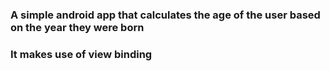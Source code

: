 ### A simple android app that calculates the age of the user  based on the year they were born
### It makes use of view binding